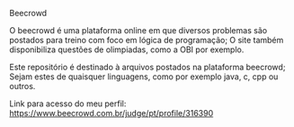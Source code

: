 Beecrowd

O beecrowd é uma plataforma online em que diversos problemas são postados para treino com foco em lógica de programação;
O site também disponibiliza questões de olimpiadas, como a OBI por exemplo.

Este repositório é destinado à arquivos postados na plataforma beecrowd;
Sejam estes de quaisquer linguagens, como por exemplo java, c, cpp ou outros.

Link para acesso do meu perfil:
https://www.beecrowd.com.br/judge/pt/profile/316390
